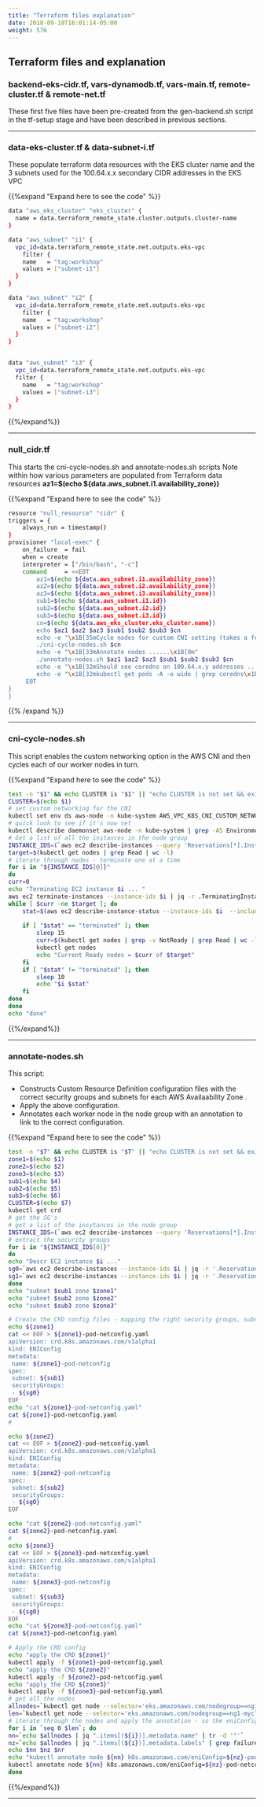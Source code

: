 ```yaml
---
title: "Terraform files explanation"
date: 2018-09-18T16:01:14-05:00
weight: 576
---
```


## Terraform files and explanation

### backend-eks-cidr.tf, vars-dynamodb.tf, vars-main.tf, remote-cluster.tf & remote-net.tf

These first five files have been pre-created from the gen-backend.sh script in the tf-setup stage and have been described in previous sections.

----

### data-eks-cluster.tf	& data-subnet-i.tf

These populate terraform data resources with the EKS cluster name and the 3 subnets used for the 100.64.x.x secondary CIDR addresses in the EKS VPC

{{%expand "Expand here to see the code" %}}
```bash
data "aws_eks_cluster" "eks_cluster" {
  name = data.terraform_remote_state.cluster.outputs.cluster-name
}
```

```bash
data "aws_subnet" "i1" {
  vpc_id=data.terraform_remote_state.net.outputs.eks-vpc
    filter {
    name   = "tag:workshop"
    values = ["subnet-i1"]
  }
}

data "aws_subnet" "i2" {
  vpc_id=data.terraform_remote_state.net.outputs.eks-vpc
    filter {
    name   = "tag:workshop"
    values = ["subnet-i2"]
  }
}


data "aws_subnet" "i3" {
  vpc_id=data.terraform_remote_state.net.outputs.eks-vpc
  filter {
    name   = "tag:workshop"
    values = ["subnet-i3"]
  }
}
```

{{%/expand%}}

---


### null_cidr.tf

This starts the cni-cycle-nodes.sh and annotate-nodes.sh scripts
Note within how various parameters are populated from Terraform data resources **az1=$(echo ${data.aws_subnet.i1.availability_zone})**


{{%expand "Expand here to see the code" %}}

```bash
resource "null_resource" "cidr" {
triggers = {
    always_run = timestamp()
}
provisioner "local-exec" {
    on_failure  = fail
    when = create
    interpreter = ["/bin/bash", "-c"]
    command     = <<EOT
        az1=$(echo ${data.aws_subnet.i1.availability_zone})
        az2=$(echo ${data.aws_subnet.i2.availability_zone})
        az3=$(echo ${data.aws_subnet.i3.availability_zone})
        sub1=$(echo ${data.aws_subnet.i1.id})
        sub2=$(echo ${data.aws_subnet.i2.id})
        sub3=$(echo ${data.aws_subnet.i3.id})
        cn=$(echo ${data.aws_eks_cluster.eks_cluster.name})
        echo $az1 $az2 $az3 $sub1 $sub2 $sub3 $cn
        echo -e "\x1B[35mCycle nodes for custom CNI setting (takes a few minutes) ......\x1B[0m"
        ./cni-cycle-nodes.sh $cn
        echo -e "\x1B[33mAnnotate nodes ......\x1B[0m"
        ./annotate-nodes.sh $az1 $az2 $az3 $sub1 $sub2 $sub3 $cn
        echo -e "\x1B[32mShould see coredns on 100.64.x.y addresses ......\x1B[0m"
        echo -e "\x1B[32mkubectl get pods -A -o wide | grep coredns\x1B[0m"   
     EOT
}
}

```
{{% /expand %}}

---

### cni-cycle-nodes.sh

This script enables the custom networking option in the AWS CNI and then cycles each of our worker nodes in turn.

{{%expand "Expand here to see the code" %}}
```bash
test -n "$1" && echo CLUSTER is "$1" || "echo CLUSTER is not set && exit"
CLUSTER=$(echo $1)
# set custom networking for the CNI
kubectl set env ds aws-node -n kube-system AWS_VPC_K8S_CNI_CUSTOM_NETWORK_CFG=true
# quick look to see if it's now set
kubectl describe daemonset aws-node -n kube-system | grep -A5 Environment | grep CUSTOM
# Get a list of all the instances in the node group
INSTANCE_IDS=(`aws ec2 describe-instances --query 'Reservations[*].Instances[*].InstanceId' --filters "Name=tag-key,Values=eks:nodegroup-name" "Name=instance-state-name,Values=running" "Name=tag-value,Values=ng1-mycluster1" --output text` )
target=$(kubectl get nodes | grep Read | wc -l)
# iterate through nodes - terminate one at a time
for i in "${INSTANCE_IDS[@]}"
do
curr=0
echo "Terminating EC2 instance $i ... "
aws ec2 terminate-instances --instance-ids $i | jq -r .TerminatingInstances[0].CurrentState.Name
while [ $curr -ne $target ]; do
    stat=$(aws ec2 describe-instance-status --instance-ids $i  --include-all-instances | jq -r .InstanceStatuses[0].InstanceState.Name)
    
    if [ "$stat" == "terminated" ]; then
        sleep 15
        curr=$(kubectl get nodes | grep -v NotReady | grep Read | wc -l)
        kubectl get nodes
        echo "Current Ready nodes = $curr of $target"
    fi
    if [ "$stat" != "terminated" ]; then
        sleep 10
        echo "$i $stat"
    fi
done
done
echo "done"
```

{{%/expand%}}

---

### annotate-nodes.sh

This script:

* Constructs Custom Resource Definition configuration files with the correct security groups and subnets for each AWS Availaability Zone .
* Apply the above configuration.
* Annotates each worker node in the node group with an annotation to link to the correct configuration.

{{%expand "Expand here to see the code" %}}
```bash
test -n "$7" && echo CLUSTER is "$7" || "echo CLUSTER is not set && exit"
zone1=$(echo $1)
zone2=$(echo $2)
zone3=$(echo $3)
sub1=$(echo $4)
sub2=$(echo $5)
sub3=$(echo $6)
CLUSTER=$(echo $7)
kubectl get crd
# get the SG's
# get a list of the insytances in the node group
INSTANCE_IDS=(`aws ec2 describe-instances --query 'Reservations[*].Instances[*].InstanceId' --filters "Name=tag-key,Values=eks:nodegroup-name" "Name=tag-value,Values=ng1-mycluster1" "Name=instance-state-name,Values=running" --output text`)
# extract the security groups
for i in "${INSTANCE_IDS[0]}"
do
echo "Descr EC2 instance $i ..."
sg0=`aws ec2 describe-instances --instance-ids $i | jq -r '.Reservations[].Instances[].SecurityGroups[0].GroupId'`
sg1=`aws ec2 describe-instances --instance-ids $i | jq -r '.Reservations[].Instances[].SecurityGroups[1].GroupId'`
done
echo "subnet $sub1 zone $zone1"
echo "subnet $sub2 zone $zone2"
echo "subnet $sub3 zone $zone3"

# Create the CRD config files - mapping the right security groups, subnets for the zone
echo ${zone1}
cat << EOF > ${zone1}-pod-netconfig.yaml
apiVersion: crd.k8s.amazonaws.com/v1alpha1
kind: ENIConfig
metadata:
 name: ${zone1}-pod-netconfig
spec:
 subnet: ${sub1}
 securityGroups:
 - ${sg0}
EOF
echo "cat ${zone1}-pod-netconfig.yaml"
cat ${zone1}-pod-netconfig.yaml
#

echo ${zone2}
cat << EOF > ${zone2}-pod-netconfig.yaml
apiVersion: crd.k8s.amazonaws.com/v1alpha1
kind: ENIConfig
metadata:
 name: ${zone2}-pod-netconfig
spec:
 subnet: ${sub2}
 securityGroups:
 - ${sg0}
EOF

echo "cat ${zone2}-pod-netconfig.yaml"
cat ${zone2}-pod-netconfig.yaml
#
echo ${zone3}
cat << EOF > ${zone3}-pod-netconfig.yaml
apiVersion: crd.k8s.amazonaws.com/v1alpha1
kind: ENIConfig
metadata:
 name: ${zone3}-pod-netconfig
spec:
 subnet: ${sub3}
 securityGroups:
 - ${sg0}
EOF
echo "cat ${zone3}-pod-netconfig.yaml"
cat ${zone3}-pod-netconfig.yaml

# Apply the CRD config
echo "apply the CRD ${zone1}"
kubectl apply -f ${zone1}-pod-netconfig.yaml
echo "apply the CRD ${zone2}"
kubectl apply -f ${zone2}-pod-netconfig.yaml
echo "apply the CRD ${zone3}"
kubectl apply -f ${zone3}-pod-netconfig.yaml
# get all the nodes
allnodes=`kubectl get node --selector='eks.amazonaws.com/nodegroup==ng1-mycluster1' -o json`
len=`kubectl get node --selector='eks.amazonaws.com/nodegroup==ng1-mycluster1' -o json | jq '.items | length-1'`
# iterate through the nodes and apply the annotation - so the eniConfig can match
for i in `seq 0 $len`; do
nn=`echo $allnodes | jq ".items[(${i})].metadata.name" | tr -d '"'`
nz=`echo $allnodes | jq ".items[(${i})].metadata.labels" | grep failure | grep zone | cut -f2 -d':' | tr -d ' ' | tr -d ','| tr -d '"'`
echo $nn $nz $nr
echo "kubectl annotate node ${nn} k8s.amazonaws.com/eniConfig=${nz}-pod-netconfig"
kubectl annotate node ${nn} k8s.amazonaws.com/eniConfig=${nz}-pod-netconfig
done
```

{{%/expand%}}

---

